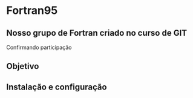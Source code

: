 # Fortran95

## Nosso grupo de Fortran criado no curso de GIT

Confirmando participação


## Objetivo

## Instalação e configuração


